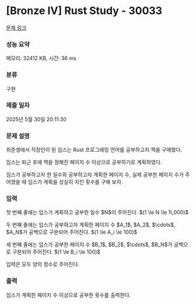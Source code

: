 # [Bronze IV] Rust Study - 30033 

[문제 링크](https://www.acmicpc.net/problem/30033) 

### 성능 요약

메모리: 32412 KB, 시간: 36 ms

### 분류

구현

### 제출 일자

2025년 5월 30일 20:11:30

### 문제 설명

<p>취준생에서 직장인이 된 임스는 Rust 프로그래밍 언어를 공부하고자 책을 구매했다.</p>

<p>임스는 퇴근 후에 책을 정해진 페이지 수 이상으로 공부하기로 계획하였다.</p>

<p>임스가 공부하고자 한 일수와 공부하고자 계획한 페이지 수, 실제 공부한 페이지 수가 주어졌을 때 임스가 계획을 성실히 지킨 횟수를 구해 보자.</p>

### 입력 

 <p>첫 번째 줄에는 임스가 계획하고 공부한 일수 $N$이 주어진다. $(1 \le N \le 1\,000)$</p>

<p>두 번째 줄에는 임스가 공부하고자 계획한 페이지 수 $A_1$, $A_2$, $\cdots$, $A_N$가 공백으로 구분되어 주어진다. $(1 \le A_i \le 100)$</p>

<p>세 번째 줄에는 임스가 공부한 페이지 수 $B_1$, $B_2$, $\cdots$, $B_N$가 공백으로 구분되어 주어진다. $(1 \le B_i \le 100)$</p>

<p>입력은 모두 양의 정수로 주어진다.</p>

### 출력 

 <p>임스가 계획한 페이지 수 이상으로 공부한 횟수를 출력한다.</p>

